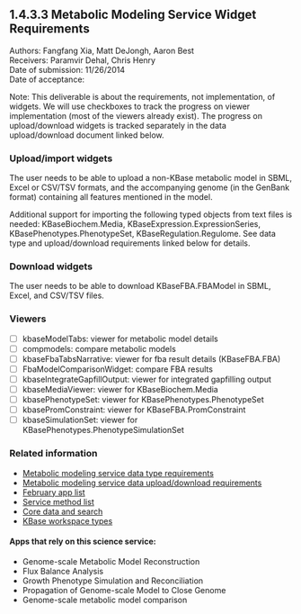 1.4.3.3 Metabolic Modeling Service Widget Requirements
------------------------------------------------------------------------------

Authors: Fangfang Xia, Matt DeJongh, Aaron Best  
Receivers: Paramvir Dehal, Chris Henry  
Date of submission: 11/26/2014  
Date of acceptance:   

Note: This deliverable is about the requirements, not implementation,
of widgets. We will use checkboxes to track the progress on viewer
implementation (most of the viewers already exist). The progress on
upload/download widgets is tracked separately in the data
upload/download document linked below.

### Upload/import widgets

The user needs to be able to upload a non-KBase metabolic model in
SBML, Excel or CSV/TSV formats, and the accompanying genome (in the
GenBank format) containing all features mentioned in the model.

Additional support for importing the following typed objects from text
files is needed: KBaseBiochem.Media, KBaseExpression.ExpressionSeries,
KBasePhenotypes.PhenotypeSet, KBaseRegulation.Regulome. See
data type and upload/download requirements linked below for details.

### Download widgets

The user needs to be able to download KBaseFBA.FBAModel in SBML,
Excel, and CSV/TSV files.

### Viewers

- [ ] kbaseModelTabs: viewer for metabolic model details
- [ ] compmodels: compare metabolic models
- [ ] kbaseFbaTabsNarrative: viewer for fba result details (KBaseFBA.FBA)
- [ ] FbaModelComparisonWidget: compare FBA results
- [ ] kbaseIntegrateGapfillOutput: viewer for integrated gapfilling output
- [ ] kbaseMediaViewer: viewer for KBaseBiochem.Media
- [ ] kbasePhenotypeSet: viewer for KBasePhenotypes.PhenotypeSet
- [ ] kbasePromConstraint: viewer for KBaseFBA.PromConstraint
- [ ] kbaseSimulationSet: viewer for KBasePhenotypes.PhenotypeSimulationSet

### Related information

- [Metabolic modeling service data type requirements](https://github.com/levinas/WBS-Science-Service-Deliverables/blob/master/1.4.3.1-Metabolic-Modeling-Service-Data-Type-Requirements.md)
- [Metabolic modeling service data upload/download requirements](https://github.com/levinas/WBS-Science-Service-Deliverables/blob/master/1.4.3.2-Metabolic-Modeling-Service-Data-Upload-Download-Requirements.md)
- [February app list](https://docs.google.com/spreadsheets/d/1jIyMrAnG1GJP6i0qgFmah9cM51BpcpvC-SAmPaJArM4/edit#gid=0)
- [Service method list](https://docs.google.com/spreadsheets/d/1XeYR-ZFsldHVB7I8yPkP-aGPlzXqY7cU1gTArRXZs78/edit?usp=sharing)
- [Core data and search](https://docs.google.com/spreadsheets/d/1auAfLVc1ogs6SBOIAqCp6GG8gUr19b-gW2VqSBAA7jo/edit#gid=940808100)
- [KBase workspace types](http://narrative.kbase.us/functional-site/#/spec/storage/0)

#### Apps that rely on this science service:

- Genome-scale Metabolic Model Reconstruction
- Flux Balance Analysis
- Growth Phenotype Simulation and Reconciliation
- Propagation of Genome-scale Model to Close Genome
- Genome-scale metabolic model comparison

